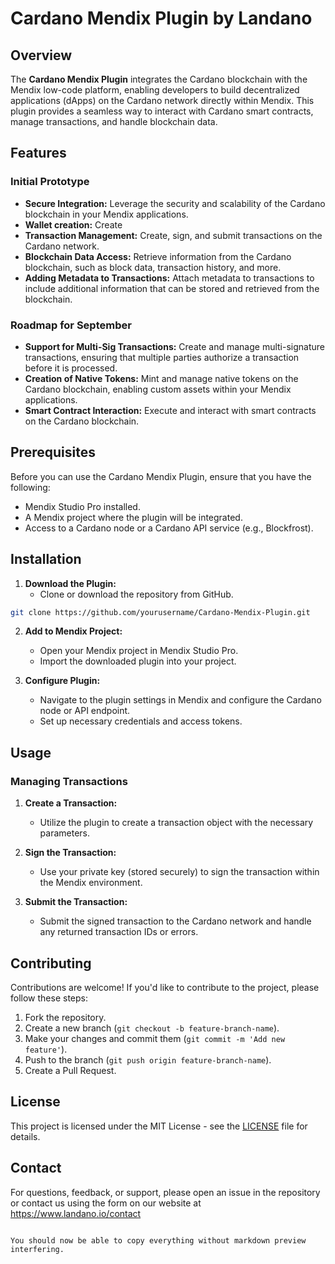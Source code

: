 # Cardano Mendix Plugin by Landano

## Overview

The **Cardano Mendix Plugin** integrates the Cardano blockchain with the Mendix low-code platform, enabling developers to build decentralized applications (dApps) on the Cardano network directly within Mendix. This plugin provides a seamless way to interact with Cardano smart contracts, manage transactions, and handle blockchain data.

## Features

### Initial Prototype
- **Secure Integration:** Leverage the security and scalability of the Cardano blockchain in your Mendix applications.
- **Wallet creation:** Create 
- **Transaction Management:** Create, sign, and submit transactions on the Cardano network.
- **Blockchain Data Access:** Retrieve information from the Cardano blockchain, such as block data, transaction history, and more.
- **Adding Metadata to Transactions:** Attach metadata to transactions to include additional information that can be stored and retrieved from the blockchain.

### Roadmap for September
- **Support for Multi-Sig Transactions:** Create and manage multi-signature transactions, ensuring that multiple parties authorize a transaction before it is processed.
- **Creation of Native Tokens:** Mint and manage native tokens on the Cardano blockchain, enabling custom assets within your Mendix applications.
- **Smart Contract Interaction:** Execute and interact with smart contracts on the Cardano blockchain.

## Prerequisites

Before you can use the Cardano Mendix Plugin, ensure that you have the following:

- Mendix Studio Pro installed.
- A Mendix project where the plugin will be integrated.
- Access to a Cardano node or a Cardano API service (e.g., Blockfrost).

## Installation

1. **Download the Plugin:**
   - Clone or download the repository from GitHub.

```bash
git clone https://github.com/yourusername/Cardano-Mendix-Plugin.git
```

2. **Add to Mendix Project:**
   - Open your Mendix project in Mendix Studio Pro.
   - Import the downloaded plugin into your project.

3. **Configure Plugin:**
   - Navigate to the plugin settings in Mendix and configure the Cardano node or API endpoint.
   - Set up necessary credentials and access tokens.

## Usage

### Managing Transactions

1. **Create a Transaction:**
   - Utilize the plugin to create a transaction object with the necessary parameters.

2. **Sign the Transaction:**
   - Use your private key (stored securely) to sign the transaction within the Mendix environment.

3. **Submit the Transaction:**
   - Submit the signed transaction to the Cardano network and handle any returned transaction IDs or errors.

## Contributing

Contributions are welcome! If you'd like to contribute to the project, please follow these steps:

1. Fork the repository.
2. Create a new branch (`git checkout -b feature-branch-name`).
3. Make your changes and commit them (`git commit -m 'Add new feature'`).
4. Push to the branch (`git push origin feature-branch-name`).
5. Create a Pull Request.

## License

This project is licensed under the MIT License - see the [LICENSE](LICENSE) file for details.

## Contact

For questions, feedback, or support, please open an issue in the repository or contact us using the form on our website at https://www.landano.io/contact
```

You should now be able to copy everything without markdown preview interfering.
